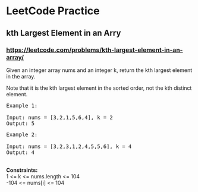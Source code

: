 # LeetCode Practice
## kth Largest Element in an Arry
### https://leetcode.com/problems/kth-largest-element-in-an-array/

Given an integer array nums and an integer k, return the kth largest element in the array.

Note that it is the kth largest element in the sorted order, not the kth distinct element.

 
<pre>
Example 1:

Input: nums = [3,2,1,5,6,4], k = 2
Output: 5
</pre>

<pre>
Example 2:

Input: nums = [3,2,3,1,2,4,5,5,6], k = 4
Output: 4
</pre>

<br/>
<strong>Constraints:</strong>
<br/>
1 <= k <= nums.length <= 104
<br/>
-104 <= nums[i] <= 104
